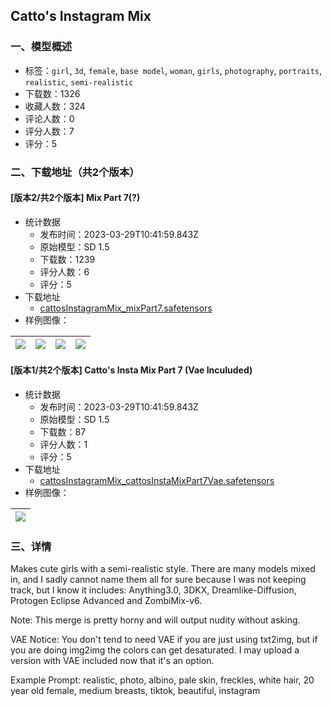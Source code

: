 ## Catto's Instagram Mix
### 一、模型概述

- 标签：`girl`, `3d`, `female`, `base model`, `woman`, `girls`, `photography`, `portraits`, `realistic`, `semi-realistic`
- 下载数：1326
- 收藏人数：324
- 评论人数：0
- 评分人数：7
- 评分：5

### 二、下载地址（共2个版本）

#### [版本2/共2个版本] Mix Part 7(?)

- 统计数据
  - 发布时间：2023-03-29T10:41:59.843Z
  - 原始模型：SD 1.5
  - 下载数：1239
  - 评分人数：6
  - 评分：5
- 下载地址
  - [cattosInstagramMix_mixPart7.safetensors](https://civitai.com/api/download/models/5502)
- 样例图像：

| <img src="https://image.civitai.com/xG1nkqKTMzGDvpLrqFT7WA/7f31881d-45b1-4ad3-4e37-c37024907500/width=450/351462.jpeg" /> | <img src="https://image.civitai.com/xG1nkqKTMzGDvpLrqFT7WA/949ab5f9-87f0-430b-50c7-8fdfe6704300/width=450/337970.jpeg" /> | <img src="https://image.civitai.com/xG1nkqKTMzGDvpLrqFT7WA/b3e8193e-d6ab-45c8-1c94-6c7f6637a900/width=450/43859.jpeg" /> | <img src="https://image.civitai.com/xG1nkqKTMzGDvpLrqFT7WA/68bc01f2-4e94-4aa9-f6e6-f2b5a37c4600/width=450/43864.jpeg" /> |
| ---- | ---- | ---- | ---- |

#### [版本1/共2个版本] Catto's Insta Mix Part 7 (Vae Inculuded)

- 统计数据
  - 发布时间：2023-03-29T10:41:59.843Z
  - 原始模型：SD 1.5
  - 下载数：87
  - 评分人数：1
  - 评分：5
- 下载地址
  - [cattosInstagramMix_cattosInstaMixPart7Vae.safetensors](https://civitai.com/api/download/models/6140)
- 样例图像：

| <img src="https://image.civitai.com/xG1nkqKTMzGDvpLrqFT7WA/81353d69-f807-41b2-ed4e-aaa61f938100/width=450/53487.jpeg" /> |
| ---- |


### 三、详情
<p>Makes cute girls with a semi-realistic style. There are many models mixed in, and I sadly cannot name them all for sure because I was not keeping track, but I know it includes: Anything3.0, 3DKX, Dreamlike-Diffusion, Protogen Eclipse Advanced and ZombiMix-v6.</p><p></p><p>Note: This merge is pretty horny and will output nudity without asking.</p><p></p><p>VAE Notice: You don't tend to need VAE if you are just using txt2img, but if you are doing img2img the colors can get desaturated. I may upload a version with VAE included now that it's an option.</p><p></p><p>Example Prompt: realistic, photo, albino, pale skin, freckles, white hair, 20 year old female, medium breasts, tiktok, beautiful, instagram</p>